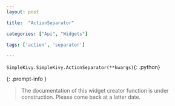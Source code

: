 ```yaml
---
layout: post

title:  "ActionSeparator"

categories: ["Api", "Widgets"]

tags: ['action', 'separator']

---
```

`SimpleKivy.SimpleKivy.ActionSeparator(**kwargs)`{: .python}


{: .prompt-info }

> The documentation of this widget creator function is under construction. Please come back at a latter date.
